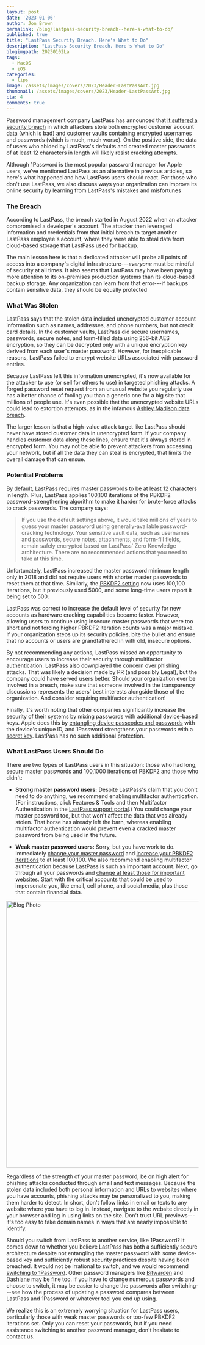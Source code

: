 ```yaml
---
layout: post
date: '2023-01-06'
author: Jon Brown
permalink: /blog/lastpass-security-breach--here-s-what-to-do/
published: true
title: "LastPass Security Breach. Here's What to Do"
description: "LastPass Security Breach. Here's What to Do"
blogimgpath: 20230102La
tags:
  - MacOS
  - iOS
categories:
  - tips
image: /assets/images/covers/2023/Header-LastPassArt.jpg
thumbnail: /assets/images/covers/2023/Header-LastPassArt.jpg
cta: 4
comments: true
---
```

Password management company LastPass has announced that [it suffered a
security
breach](https://blog.lastpass.com/2022/12/notice-of-recent-security-incident/)
in which attackers stole both encrypted customer account data (which is
bad) and customer vaults containing encrypted usernames and passwords
(which is much, much worse). On the positive side, the data of users who
abided by LastPass's defaults and created master passwords of at least
12 characters in length will likely resist cracking attempts.

Although 1Password is the most popular password manager for Apple users,
we've mentioned LastPass as an alternative in previous articles, so
here's what happened and how LastPass users should react. For those who
don't use LastPass, we also discuss ways your organization can improve
its online security by learning from LastPass's mistakes and
misfortunes

### The Breach

According to LastPass, the breach started in August 2022 when an
attacker compromised a developer's account. The attacker then leveraged
information and credentials from that initial breach to target another
LastPass employee's account, where they were able to steal data from
cloud-based storage that LastPass used for backup.

The main lesson here is that a dedicated attacker will probe all points
of access into a company's digital infrastructure---*everyone* must be
mindful of security at all times. It also seems that LastPass may have
been paying more attention to its on-premises production systems than
its cloud-based backup storage. Any organization can learn from that
error---if backups contain sensitive data, they should be equally
protected

### What Was Stolen

LastPass says that the stolen data included unencrypted customer account
information such as names, addresses, and phone numbers, but not credit
card details. In the customer vaults, LastPass did secure usernames,
passwords, secure notes, and form-filled data using 256-bit AES
encryption, so they can be decrypted only with a unique encryption key
derived from each user's master password. However, for inexplicable
reasons, LastPass failed to encrypt website URLs associated with
password entries.

Because LastPass left this information unencrypted, it's now available
for the attacker to use (or sell for others to use) in targeted phishing
attacks. A forged password reset request from an unusual website you
regularly use has a better chance of fooling you than a generic one for
a big site that millions of people use. It's even possible that the
unencrypted website URLs could lead to extortion attempts, as in the
infamous [Ashley Madison data
breach](https://en.wikipedia.org/wiki/Ashley_Madison_data_breach).

The larger lesson is that a high-value attack target like LastPass
should never have stored customer data in unencrypted form. If your
company handles customer data along these lines, ensure that it's always
stored in encrypted form. You may not be able to prevent attackers from
accessing your network, but if all the data they can steal is encrypted,
that limits the overall damage that can ensue.​

### Potential Problems

By default, LastPass requires master passwords to be at least 12
characters in length. Plus, LastPass applies 100,100 iterations of the
PBKDF2 password-strengthening algorithm to make it harder for
brute-force attacks to crack passwords. The company says:

> If you use the default settings above, it would take millions of years
> to guess your master password using generally-available
> password-cracking technology. Your sensitive vault data, such as
> usernames and passwords, secure notes, attachments, and form-fill
> fields, remain safely encrypted based on LastPass' Zero Knowledge
> architecture. There are no recommended actions that you need to take
> at this time.

Unfortunately, LastPass increased the master password minimum length
only in 2018 and did not require users with shorter master passwords to
reset them at that time. Similarly, the [PBKDF2
setting](https://support.lastpass.com/help/how-do-i-change-my-password-iterations-for-lastpass)
now uses 100,100 iterations, but it previously used 5000, and some
long-time users report it being set to 500.

LastPass was correct to increase the default level of security for new
accounts as hardware cracking capabilities became faster. However,
allowing users to continue using insecure master passwords that were too
short and not forcing higher PBKDF2 iteration counts was a major
mistake. If your organization steps up its security policies, bite the
bullet and ensure that no accounts or users are grandfathered in with
old, insecure options.

By not recommending any actions, LastPass missed an opportunity to
encourage users to increase their security through multifactor
authentication. LastPass also downplayed the concern over phishing
attacks. That was likely a decision made by PR (and possibly Legal), but
the company could have served users better. Should your organization
ever be involved in a breach, make sure that someone involved in the
transparency discussions represents the users' best interests alongside
those of the organization. And consider requiring multifactor
authentication!

Finally, it's worth noting that other companies significantly increase
the security of their systems by mixing passwords with additional
device-based keys. Apple does this by [entangling device passcodes and
passwords](https://support.apple.com/guide/security/passcodes-and-passwords-sec20230a10d/web)
with the device's unique ID, and 1Password strengthens your passwords
with a [secret key](https://support.1password.com/secret-key-security/).
LastPass has no such additional protection.

### What LastPass Users Should Do

There are two types of LastPass users in this situation: those who had
long, secure master passwords and 100,1000 iterations of PBKDF2 and
those who didn't:

-   **Strong master password users:** Despite LastPass's claim that you
    don't need to do anything, we recommend enabling multifactor
    authentication. (For instructions, click Features & Tools and then
    Multifactor Authentication in the [LastPass support
    portal](https://support.lastpass.com/home).) You could change your
    master password too, but that won't affect the data that was already
    stolen. That horse has already left the barn, whereas enabling
    multifactor authentication would prevent even a cracked master
    password from being used in the future.

-   **Weak master password users:** Sorry, but you have work to do.
    Immediately [change your master
    password](https://support.lastpass.com/help/change-your-master-password-lp020001)
    and [increase your PBKDF2
    iterations](https://support.lastpass.com/help/how-do-i-change-my-password-iterations-for-lastpass)
    to at least 100,100. We also recommend enabling multifactor
    authentication because LastPass is such an important account. Next,
    go through all your passwords and [change at least those for
    important
    websites](https://support.lastpass.com/help/change-site-passwords-lp020003).
    Start with the critical accounts that could be used to impersonate
    you, like email, cell phone, and social media, plus those that
    contain financial data.

<img alt="Blog Photo" src="{{ site.site_cdn }}/assets/images/blog/2023/20230102La/image2.png" class="img-fluid rounded m-2" width="700" />

Regardless of the strength of your master password, be on high alert for
phishing attacks conducted through email and text messages. Because the
stolen data included both personal information and URLs to websites
where you have accounts, phishing attacks may be personalized to you,
making them harder to detect. In short, don't follow links in email or
texts to any website where you have to log in. Instead, navigate to the
website directly in your browser and log in using links on the site.
Don't trust URL previews---it's too easy to fake domain names in ways
that are nearly impossible to identify.

Should you switch from LastPass to another service, like 1Password? It
comes down to whether you believe LastPass has both a sufficiently
secure architecture despite not entangling the master password with some
device-based key and sufficiently robust security practices despite
having been breached. It would not be irrational to switch, and we would
recommend [switching to
1Password](https://support.1password.com/import-lastpass/). Other
password managers like [Bitwarden](https://bitwarden.com/) and
[Dashlane](https://www.dashlane.com/) may be fine too. If you have to
change numerous passwords and choose to switch, it may be easier to
change the passwords after switching---see how the process of updating a
password compares between LastPass and 1Password or whatever tool you
end up using.

We realize this is an extremely worrying situation for LastPass users,
particularly those with weak master passwords or too-few PBKDF2
iterations set. Only you can reset your passwords, but if you need
assistance switching to another password manager, don't hesitate to
contact us.